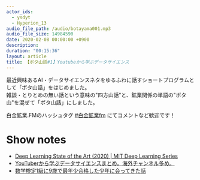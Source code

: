 ```yaml
---
actor_ids:
  - ysdyt
  - Hyperion_13
audio_file_path: /audio/botayama001.mp3
audio_file_size: 14984590
date: 2020-02-08 00:00:00 +0900
description: 
duration: "00:15:36"
layout: article
title: 【ボタ山話#1】Youtubeから学ぶデータサイエンス
---
```

最近興味あるAI・データサイエンスネタをゆるふわに話すショートプログラムとして「ボタ山話」をはじめました。  
雑談・とりとめの無い話という意味の"四方山話"と、鉱業関係の単語の"ボタ山"を混ぜて「ボタ山話」にしました。

白金鉱業.FMのハッシュタグ [#白金鉱業fm](https://twitter.com/search?q=%23%E7%99%BD%E9%87%91%E9%89%B1%E6%A5%ADfm&src=typed_query) にてコメントなど歓迎です！

# Show notes

- [Deep Learning State of the Art (2020) | MIT Deep Learning Series](https://www.youtube.com/watch?v=0VH1Lim8gL8)
- [YouTuberから学ぶデータサイエンスまとめ。海外チャンネル多め。](https://qiita.com/Hyperion13fleet/items/5cedaca97fc8fa0706a2)
- [数学検定1級に9歳で最年少合格した少年に会ってきた話](https://note.com/yobinori/n/nf00745ab61d9)
